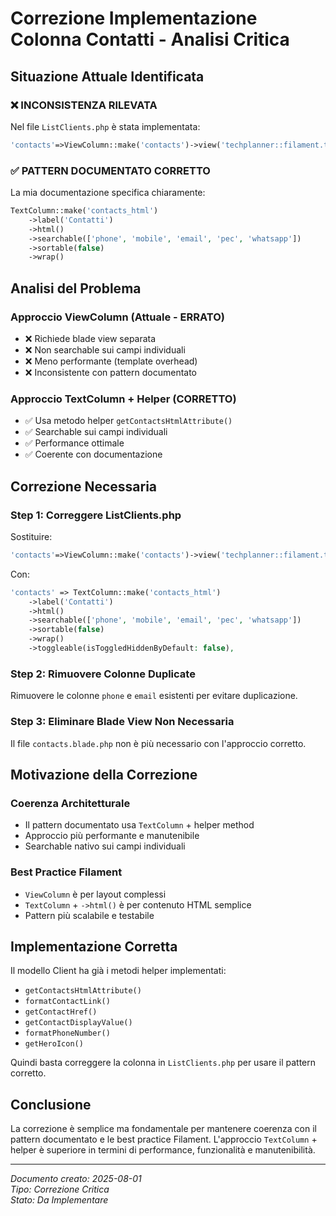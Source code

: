 # Correzione Implementazione Colonna Contatti - Analisi Critica

## Situazione Attuale Identificata

### ❌ **INCONSISTENZA RILEVATA**
Nel file `ListClients.php` è stata implementata:
```php
'contacts'=>ViewColumn::make('contacts')->view('techplanner::filament.tables.columns.contacts')
```

### ✅ **PATTERN DOCUMENTATO CORRETTO**
La mia documentazione specifica chiaramente:
```php
TextColumn::make('contacts_html')
    ->label('Contatti')
    ->html()
    ->searchable(['phone', 'mobile', 'email', 'pec', 'whatsapp'])
    ->sortable(false)
    ->wrap()
```

## Analisi del Problema

### Approccio ViewColumn (Attuale - ERRATO)
- ❌ Richiede blade view separata
- ❌ Non searchable sui campi individuali
- ❌ Meno performante (template overhead)
- ❌ Inconsistente con pattern documentato

### Approccio TextColumn + Helper (CORRETTO)
- ✅ Usa metodo helper `getContactsHtmlAttribute()`
- ✅ Searchable sui campi individuali
- ✅ Performance ottimale
- ✅ Coerente con documentazione

## Correzione Necessaria

### Step 1: Correggere ListClients.php
Sostituire:
```php
'contacts'=>ViewColumn::make('contacts')->view('techplanner::filament.tables.columns.contacts')
```

Con:
```php
'contacts' => TextColumn::make('contacts_html')
    ->label('Contatti')
    ->html()
    ->searchable(['phone', 'mobile', 'email', 'pec', 'whatsapp'])
    ->sortable(false)
    ->wrap()
    ->toggleable(isToggledHiddenByDefault: false),
```

### Step 2: Rimuovere Colonne Duplicate
Rimuovere le colonne `phone` e `email` esistenti per evitare duplicazione.

### Step 3: Eliminare Blade View Non Necessaria
Il file `contacts.blade.php` non è più necessario con l'approccio corretto.

## Motivazione della Correzione

### Coerenza Architetturale
- Il pattern documentato usa `TextColumn` + helper method
- Approccio più performante e manutenibile
- Searchable nativo sui campi individuali

### Best Practice Filament
- `ViewColumn` è per layout complessi
- `TextColumn` + `->html()` è per contenuto HTML semplice
- Pattern più scalabile e testabile

## Implementazione Corretta

Il modello Client ha già i metodi helper implementati:
- `getContactsHtmlAttribute()`
- `formatContactLink()`
- `getContactHref()`
- `getContactDisplayValue()`
- `formatPhoneNumber()`
- `getHeroIcon()`

Quindi basta correggere la colonna in `ListClients.php` per usare il pattern corretto.

## Conclusione

La correzione è semplice ma fondamentale per mantenere coerenza con il pattern documentato e le best practice Filament. L'approccio `TextColumn` + helper è superiore in termini di performance, funzionalità e manutenibilità.

---

*Documento creato: 2025-08-01*  
*Tipo: Correzione Critica*  
*Stato: Da Implementare*
